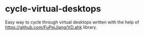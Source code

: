 # cycle-virtual-desktops
Easy way to cycle through virtual desktops written with the help of https://github.com/FuPeiJiang/VD.ahk library.
